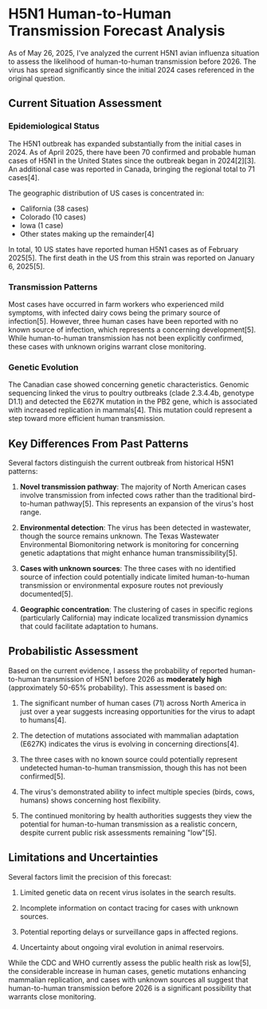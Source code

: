 # H5N1 Human-to-Human Transmission Forecast Analysis

As of May 26, 2025, I've analyzed the current H5N1 avian influenza situation to assess the likelihood of human-to-human transmission before 2026. The virus has spread significantly since the initial 2024 cases referenced in the original question.

## Current Situation Assessment

### Epidemiological Status

The H5N1 outbreak has expanded substantially from the initial cases in 2024. As of April 2025, there have been 70 confirmed and probable human cases of H5N1 in the United States since the outbreak began in 2024[2][3]. An additional case was reported in Canada, bringing the regional total to 71 cases[4].

The geographic distribution of US cases is concentrated in:
- California (38 cases)
- Colorado (10 cases)
- Iowa (1 case)
- Other states making up the remainder[4]

In total, 10 US states have reported human H5N1 cases as of February 2025[5]. The first death in the US from this strain was reported on January 6, 2025[5].

### Transmission Patterns

Most cases have occurred in farm workers who experienced mild symptoms, with infected dairy cows being the primary source of infection[5]. However, three human cases have been reported with no known source of infection, which represents a concerning development[5]. While human-to-human transmission has not been explicitly confirmed, these cases with unknown origins warrant close monitoring.

### Genetic Evolution

The Canadian case showed concerning genetic characteristics. Genomic sequencing linked the virus to poultry outbreaks (clade 2.3.4.4b, genotype D1.1) and detected the E627K mutation in the PB2 gene, which is associated with increased replication in mammals[4]. This mutation could represent a step toward more efficient human transmission.

## Key Differences From Past Patterns

Several factors distinguish the current outbreak from historical H5N1 patterns:

1. **Novel transmission pathway**: The majority of North American cases involve transmission from infected cows rather than the traditional bird-to-human pathway[5]. This represents an expansion of the virus's host range.

2. **Environmental detection**: The virus has been detected in wastewater, though the source remains unknown. The Texas Wastewater Environmental Biomonitoring network is monitoring for concerning genetic adaptations that might enhance human transmissibility[5].

3. **Cases with unknown sources**: The three cases with no identified source of infection could potentially indicate limited human-to-human transmission or environmental exposure routes not previously documented[5].

4. **Geographic concentration**: The clustering of cases in specific regions (particularly California) may indicate localized transmission dynamics that could facilitate adaptation to humans.

## Probabilistic Assessment

Based on the current evidence, I assess the probability of reported human-to-human transmission of H5N1 before 2026 as **moderately high** (approximately 50-65% probability). This assessment is based on:

1. The significant number of human cases (71) across North America in just over a year suggests increasing opportunities for the virus to adapt to humans[4].

2. The detection of mutations associated with mammalian adaptation (E627K) indicates the virus is evolving in concerning directions[4].

3. The three cases with no known source could potentially represent undetected human-to-human transmission, though this has not been confirmed[5].

4. The virus's demonstrated ability to infect multiple species (birds, cows, humans) shows concerning host flexibility.

5. The continued monitoring by health authorities suggests they view the potential for human-to-human transmission as a realistic concern, despite current public risk assessments remaining "low"[5].

## Limitations and Uncertainties

Several factors limit the precision of this forecast:

1. Limited genetic data on recent virus isolates in the search results.

2. Incomplete information on contact tracing for cases with unknown sources.

3. Potential reporting delays or surveillance gaps in affected regions.

4. Uncertainty about ongoing viral evolution in animal reservoirs.

While the CDC and WHO currently assess the public health risk as low[5], the considerable increase in human cases, genetic mutations enhancing mammalian replication, and cases with unknown sources all suggest that human-to-human transmission before 2026 is a significant possibility that warrants close monitoring.